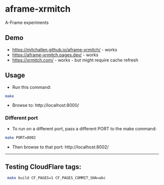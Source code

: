 aframe-xrmitch
==

A-Frame experiments 

## Demo

* https://mitchallen.github.io/aframe-xrmitch/ - works
* https://aframe-xrmitch.pages.dev/ - works
* https://xrmitch.com/ - works - but might require cache refresh

## Usage

* Run this command: 
```sh
make 
```
* Browse to: http://localhost:8000/

### Different port

* To run on a different port, pass a different PORT to the make command:
```sh
make PORT=8002
```
* Then browse to that port: http://localhost:8002/

* * *

## Testing CloudFlare tags:

```sh
 make build CF_PAGES=1 CF_PAGES_COMMIT_SHA=abc
```
